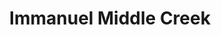 ---
title: Immanuel Middle Creek
tags: john
image: /files/Immanuel_Middle_Creek/Immanuel_Middle_Creek_2000.jpg
imageBase: Immanuel_Middle_Creek
alt: Low rolling hills and puffy white clouds with Immanuel Lutheran Church sticking up out of the center. 
width: 2000
height: 1333
imageDate: September 2024
location: Seward County, NE
camera: Canon 5DS
metaDescription: Low rolling hills and puffy white clouds with Immanuel Lutheran Church sticking up out of the center. 
---